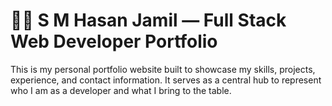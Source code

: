 # 🧑‍💻 S M Hasan Jamil — Full Stack Web Developer Portfolio

This is my personal portfolio website built to showcase my skills, projects, experience, and contact information. It serves as a central hub to represent who I am as a developer and what I bring to the table.